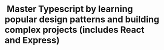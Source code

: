 #  Master Typescript by learning popular design patterns and building complex projects (includes React and Express)
